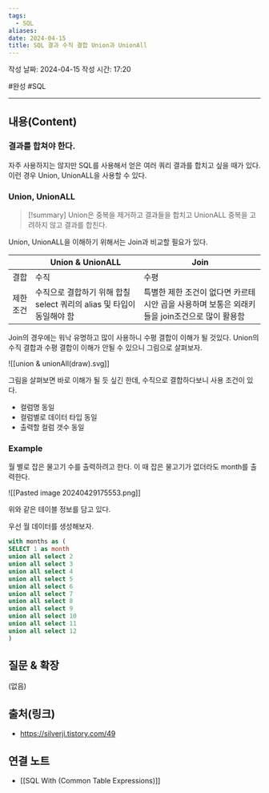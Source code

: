 ```yaml
---
tags:
  - SQL
aliases: 
date: 2024-04-15
title: SQL 결과 수직 결합 Union과 UnionAll
---
```

작성 날짜: 2024-04-15
작성 시간: 17:20

#완성 #SQL 

----
## 내용(Content)

### 결과를 합쳐야 한다.

자주 사용하지는 않지만 SQL를 사용해서 얻은 여러 쿼리 결과를 합치고 싶을 때가 있다.
이런 경우 Union, UnionALL을 사용할 수 있다.

### Union, UnionALL

>[!summary]
>Union은 중복을 제거하고 결과들을 합치고 UnionALL 중복을 고려하지 않고 결과를 합친다.

Union, UnionALL을 이해하기 위해서는 Join과 비교할 필요가 있다.


|       | Union & UnionALL                              | Join                                                   |
| ----- | --------------------------------------------- | ------------------------------------------------------ |
| 결합    | 수직                                            | 수평                                                     |
| 제한 조건 | 수직으로 결합하기 위해 합칠 select 쿼리의 alias 및 타입이 동일해야 함 | 특별한 제한 조건이 없다면 카르테시안 곱을 사용하며 보통은 외래키들을 join조건으로 많이 활용함 |

Join의 경우에는 워낙 유명하고 많이 사용하니 수평 결합이 이해가 될 것있다. Union의
수직 결합과 수평 결합이 이해가 안될 수 있으니 그림으로 살펴보자.

![[union & unionAll(draw).svg]]

그림을 살펴보면 바로 이해가 될 듯 싶긴 한데, 수직으로 결합하다보니 사용 조건이 있다.

- 컬럼명 동일
- 컬럼별로 데이터 타입 동일
- 출력할 컬럼 갯수 동일


### Example

월 별로 잡은 물고기 수를 출력하려고 한다. 이 때 잡은 물고기가 없더라도 month를 출력한다.

![[Pasted image 20240429175553.png]]

위와 같은 테이블 정보를 담고 있다. 

우선 월 데이터를 생성해보자.

```sql
with months as (
SELECT 1 as month
union all select 2
union all select 3
union all select 4
union all select 5
union all select 6
union all select 7
union all select 8
union all select 9
union all select 10
union all select 11
union all select 12
)
```
## 질문 & 확장

(없음)

## 출처(링크)

- https://silverji.tistory.com/49

## 연결 노트

- [[SQL With (Common Table Expressions)]]








